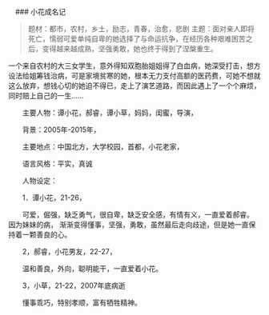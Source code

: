 　### 小花成名记

> 题材：都市，农村，乡土，励志，青春，治愈，悲剧
> 主题：面对亲人即将死亡，懦弱可爱单纯自卑的她选择了与命运抗争，在经历各种艰难困苦之后，变得越来越成熟，坚强勇敢，她也终于得到了涅槃重生。

一个来自农村的大三女学生，意外得知双胞胎姐姐得了白血病，她深受打击，想方设法给姐筹钱治病，可是家境贫寒的她，根本无力支付高额的医药费，可她不想就这么放弃，想钱心切的她迫不得已，走上了演艺道路，而因此遇上了一个个麻烦，同时赔上自己的一生……

　　主要人物：谭小花，郝睿，谭小草，妈妈，闺蜜，导演，

　　背景：2005年-2015年，

　　主要地点：中国北方，大学校园，首都，小花老家，

　　语言风格：平实，真诚

　　人物设定：

　　1．谭小花，21-26，

　　可爱，倔强，缺乏勇气，很自卑，缺乏安全感，有情有义，一直爱着郝睿。
  因为妹妹的病， 渐渐变得懂事，坚强，勇敢，虽然最后走向歧途，但是她一直保持着一颗善良的心。

　　2，郝睿，小花男友，22-27，

　　温和善良，外向，聪明能干，一直爱着小花。

　　3，小草，21-22，2007年底病逝

　　懂事乖巧，特别孝顺，富有牺牲精神。